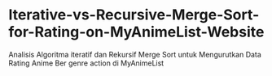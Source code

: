# Iterative-vs-Recursive-Merge-Sort-for-Rating-on-MyAnimeList-Website
Analisis Algoritma iteratif dan Rekursif Merge Sort untuk Mengurutkan Data Rating Anime Ber genre action di MyAnimeList

